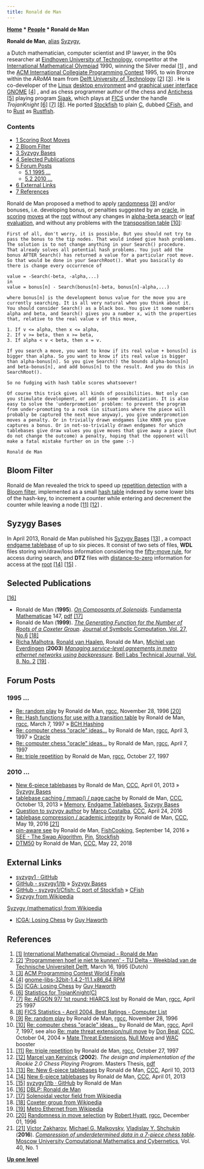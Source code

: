 ```yaml
---
title: Ronald de Man
---
```

**[Home](Home "Home") \* [People](People "People") \* Ronald de Man**


**Ronald de Man**, [alias](https://en.wikipedia.org/wiki/Alias) [Syzygy](https://en.wikipedia.org/wiki/Syzygy),  

a Dutch mathematician, computer scientist and IP lawyer, in the 90s researcher at [Eindhoven University of Technology](https://en.wikipedia.org/wiki/Eindhoven_University_of_Technology), competitor at the [International Mathematical Olympiad](https://en.wikipedia.org/wiki/International_Mathematical_Olympiad) 1990, winning the Silver medal <a id="cite-note-1" href="#cite-ref-1">[1]</a> , and the [ACM International Collegiate Programming Contest](https://en.wikipedia.org/wiki/ACM_International_Collegiate_Programming_Contest) 1995, to win Bronze within the *ARoMA* team from [Delft University of Technology](Delft_University_of_Technology "Delft University of Technology") <a id="cite-note-2" href="#cite-ref-2">[2]</a> <a id="cite-note-3" href="#cite-ref-3">[3]</a> . He is co-developer of the [Linux](Linux "Linux") [desktop environment](https://en.wikipedia.org/wiki/Desktop_environment) and [graphical user interface](https://en.wikipedia.org/wiki/Graphical_user_interface) [GNOME](https://en.wikipedia.org/wiki/GNOME) <a id="cite-note-4" href="#cite-ref-4">[4]</a> , and as chess programmer author of the chess and [Antichess](Losing_Chess "Losing Chess") <a id="cite-note-5" href="#cite-ref-5">[5]</a> playing program [Sjaak](Sjaak "Sjaak"), which plays at [FICS](index.php?title=FICS&action=edit&redlink=1 "FICS (page does not exist)") under the handle *TrojanKnight* <a id="cite-note-6" href="#cite-ref-6">[6]</a> <a id="cite-note-7" href="#cite-ref-7">[7]</a> <a id="cite-note-8" href="#cite-ref-8">[8]</a>. He ported [Stockfish](Stockfish "Stockfish") to plain [C](C "C"), dubbed [CFish](CFish "CFish"), and to [Rust](Rust "Rust") as [Rustfish](Rustfish "Rustfish").




### Contents


* [1 Scoring Root Moves](#scoring-root-moves)
* [2 Bloom Filter](#bloom-filter)
* [3 Syzygy Bases](#syzygy-bases)
* [4 Selected Publications](#selected-publications)
* [5 Forum Posts](#forum-posts)
	+ [5.1 1995 ...](#1995-...)
	+ [5.2 2010 ...](#2010-...)
* [6 External Links](#external-links)
* [7 References](#references)






Ronald de Man proposed a method to apply [randomness](Search_with_Random_Leaf_Values "Search with Random Leaf Values") <a id="cite-note-9" href="#cite-ref-9">[9]</a> and/or bonuses, i.e. developing bonus, or penalties suggested by an [oracle](Oracle "Oracle"), in [scoring](Score "Score") [moves](Moves "Moves") at the [root](Root "Root") without any changes in [alpha-beta search](Alpha-Beta "Alpha-Beta") or [leaf evaluation](Evaluation "Evaluation"), and without any problems with the [transposition table](Transposition_Table "Transposition Table") <a id="cite-note-10" href="#cite-ref-10">[10]</a>:




```
First of all, don't worry, it is possible. But you should not try to pass the bonus to the tip nodes. That would indeed give hash problems. The solution is to not change anything in your Search() procedure. That already solves all potential hash problems. You just add the bonus AFTER Search() has returned a value for a particular root move. So that would be done in your SearchRoot(). What you basically do there is change every occurrence of 

```


```
value = -Search(-beta, -alpha,...)
in
value = bonus[n] - Search(bonus[n]-beta, bonus[n]-alpha,...)

```


```
where bonus[n] is the development bonus value for the move you are currently searching. It is all very natural when you think about it. You should consider Search() as a black box. You give it some numbers alpha and beta, and Search() gives you a number x, with the properties that, relative to the real value v of this move,

```


```
1. If v <= alpha, then x <= alpha,
2. If v >= beta, then x >= beta,
3. If alpha < v < beta, then x = v.

```


```
If you search a move, you want to know if its real value + bonus[n] is bigger than alpha. So you want to know if its real value is bigger than alpha-bonus[n]. So you give Search() the bounds alpha-bonus[n] and beta-bonus[n], and add bonus[n] to the result. And you do this in SearchRoot().

```


```
So no fudging with hash table scores whatsoever!

```


```
Of course this trick gives all kinds of possibilities. Not only can you stimulate development, or add in some randomization. It is also easy to solve the 'underpromotion' problem: to prevent the program from under-promoting to a rook (in situations where the piece will probably be captured the next move anyway), you give underpromotion moves a penalty. Or in trivially drawn endgames like KRKR you give captures a bonus. Or in not-so-trivially drawn endgames for which tablebases give draw values you give moves that give away a piece (but do not change the outcome) a penalty, hoping that the opponent will make a fatal mistake further on in the game :-)

```


```
Ronald de Man 

```

## Bloom Filter


Ronald de Man revealed the trick to speed up [repetition detection](Repetitions "Repetitions") with a [Bloom filter](https://en.wikipedia.org/wiki/Bloom_filter), implemented as a small [hash table](Hash_Table "Hash Table") indexed by some lower bits of the hash-key, to increment a counter while entering and decrement the counter while leaving a node <a id="cite-note-11" href="#cite-ref-11">[11]</a> <a id="cite-note-12" href="#cite-ref-12">[12]</a> .



## Syzygy Bases


In April 2013, Ronald de Man published his [Syzygy Bases](Syzygy_Bases "Syzygy Bases") <a id="cite-note-13" href="#cite-ref-13">[13]</a> , a compact [endgame tablebase](Endgame_Tablebases "Endgame Tablebases") of up to six pieces. It consist of two sets of files, **WDL** files storing win/draw/loss information considering the [fifty-move rule](Fifty-move_Rule "Fifty-move Rule"), for access during search, and **DTZ** files with [distance-to-zero](Endgame_Tablebases#DTZ "Endgame Tablebases") information for access at the [root](Root "Root") <a id="cite-note-14" href="#cite-ref-14">[14]</a> <a id="cite-note-15" href="#cite-ref-15">[15]</a> .



## Selected Publications


<a id="cite-note-16" href="#cite-ref-16">[16]</a>



* Ronald de Man (**1995**). *[On Composants of Solenoids](http://www.ams.org/journals/era/1995-01-02/S1079-6762-95-02005-1/home.html)*. [Fundamenta Mathematicae](https://en.wikipedia.org/wiki/Fundamenta_Mathematicae) 147, [pdf](http://matwbn.icm.edu.pl/ksiazki/fm/fm147/fm14726.pdf) <a id="cite-note-17" href="#cite-ref-17">[17]</a>
* Ronald de Man (**1999**). *[The Generating Function for the Number of Roots of a Coxeter Group](http://dl.acm.org/citation.cfm?id=312392)*. [Journal of Symbolic Computation, Vol. 27, No.6](http://www.informatik.uni-trier.de/~ley/db/journals/jsc/jsc27.html#Man99) <a id="cite-note-18" href="#cite-ref-18">[18]</a>
* [Richa Malhotra](http://www.informatik.uni-trier.de/~ley/db/indices/a-tree/m/Malhotra:Richa.html), [Ronald van Haalen](http://www.informatik.uni-trier.de/~ley/db/indices/a-tree/h/Haalen:Ronald_van.html), Ronald de Man, [Michiel van Everdingen](http://nl.linkedin.com/in/michielvaneverdingen) (**2003**) *[Managing service-level agreements in metro ethernet networks using backpressure](http://onlinelibrary.wiley.com/doi/10.1002/bltj.10065/abstract)*. [Bell Labs Technical Journal, Vol. 8, No. 2](http://www.informatik.uni-trier.de/~ley/db/journals/bell/bell8.html#MalhotraHME03) <a id="cite-note-19" href="#cite-ref-19">[19]</a> .


## Forum Posts


### 1995 ...


* [Re: random play](http://groups.google.com/group/rec.games.chess.computer/msg/a30577d2a7a74a51) by Ronald de Man, [rgcc](Computer_Chess_Forums "Computer Chess Forums"), November 28, 1996 <a id="cite-note-20" href="#cite-ref-20">[20]</a>
* [Re: Hash functions for use with a transition table](http://groups.google.com/group/rec.games.chess.computer/msg/9b240379394bc968) by Ronald de Man, [rgcc](Computer_Chess_Forums "Computer Chess Forums"), March 7, 1997 » [BCH Hashing](BCH_Hashing "BCH Hashing")
* [Re: computer chess "oracle" ideas...](http://groups.google.com/group/rec.games.chess.computer/msg/0df39371422a600c) by Ronald de Man, [rgcc](Computer_Chess_Forums "Computer Chess Forums"), April 3, 1997 » [Oracle](Oracle "Oracle")
* [Re: computer chess "oracle" ideas...](http://groups.google.com/group/rec.games.chess.computer/msg/ccc2546e26d92f88) by Ronald de Man, [rgcc](Computer_Chess_Forums "Computer Chess Forums"), April 7, 1997
* [Re: triple repetition](http://groups.google.com/group/rec.games.chess.computer/browse_frm/thread/c431ac1739de871b/d8f8d6ee1b252b86) by Ronald de Man, [rgcc](Computer_Chess_Forums "Computer Chess Forums"), October 27, 1997


### 2010 ...


* [New 6-piece tablebases](http://www.talkchess.com/forum/viewtopic.php?t=47681) by Ronald de Man, [CCC](CCC "CCC"), April 01, 2013 » [Syzygy Bases](Syzygy_Bases "Syzygy Bases")
* [tablebase caching / mmap() / page cache](http://www.talkchess.com/forum/viewtopic.php?t=49702) by Ronald de Man, [CCC](CCC "CCC"), October 13, 2013 » [Memory](Memory "Memory"), [Endgame Tablebases](Endgame_Tablebases "Endgame Tablebases"), [Syzygy Bases](Syzygy_Bases "Syzygy Bases")
* [Question to syzygy author](http://www.talkchess.com/forum/viewtopic.php?t=59947) by [Marco Costalba](Marco_Costalba "Marco Costalba"), [CCC](CCC "CCC"), April 24, 2016
* [tablebase compression / academic integrity](http://www.talkchess.com/forum/viewtopic.php?t=60222) by Ronald de Man, [CCC](CCC "CCC"), May 19, 2016 <a id="cite-note-21" href="#cite-ref-21">[21]</a>
* [pin-aware see](https://groups.google.com/d/msg/fishcooking/S_4E_Xs5HaE/mS3VTnuEFgAJ) by Ronald de Man, [FishCooking](Computer_Chess_Forums "Computer Chess Forums"), September 14, 2016 » [SEE - The Swap Algorithm](SEE_-_The_Swap_Algorithm "SEE - The Swap Algorithm"), [Pin](Pin "Pin"), [Stockfish](Stockfish "Stockfish")
* [DTM50](http://www.talkchess.com/forum3/viewtopic.php?f=7&t=67536) by Ronald de Man, [CCC](CCC "CCC"), May 22, 2018


## External Links


* [syzygy1 · GitHub](https://github.com/syzygy1)
* [GitHub - syzygy1/tb](https://github.com/syzygy1/tb) » [Syzygy Bases](Syzygy_Bases "Syzygy Bases")
* [GitHub - syzygy1/Cfish: C port of Stockfish](https://github.com/syzygy1/Cfish) » [CFish](CFish "CFish")
* [Syzygy from Wikipedia](https://en.wikipedia.org/wiki/Syzygy)


 [Syzygy (mathematics) from Wikipedia](https://en.wikipedia.org/wiki/Syzygy_%28mathematics%29)
* [ICGA: Losing Chess](http://icga.leidenuniv.nl/icga/games/losingchess/) by [Guy Haworth](Guy_Haworth "Guy Haworth")


## References


1. <a id="cite-ref-1" href="#cite-note-1">[1]</a> [International Mathematical Olympiad - Ronald de Man](http://www.imo-official.org/participant_r.aspx?id=2462)
2. <a id="cite-ref-2" href="#cite-note-2">[2]</a> ['Programmeren hoef je niet te kunnen' - TU Delta - Weekblad van de Technische Universiteit Delft](http://www.delta.tudelft.nl/artikel/-programmeren-hoef-je-niet-te-kunnen/10155), March 16, 1995 (Dutch)
3. <a id="cite-ref-3" href="#cite-note-3">[3]</a> [ACM Programming Contest World Finals](http://icpc.baylor.edu/past/)
4. <a id="cite-ref-4" href="#cite-note-4">[4]</a> [gnome-libs-32bit-1.4.2-11.1.x86\_64 RPM](http://rpmfind.net/linux/RPM/opensuse/11.1/x86_64/gnome-libs-32bit-1.4.2-11.1.x86_64.html)
5. <a id="cite-ref-5" href="#cite-note-5">[5]</a> [ICGA: Losing Chess](http://ilk.uvt.nl/icga/games/losingchess/) by [Guy Haworth](Guy_Haworth "Guy Haworth")
6. <a id="cite-ref-6" href="#cite-note-6">[6]</a> [Statistics for TrojanKnight(C)](http://www.nicklong.net/chess/atomic/mewis/trojanknight.txt)
7. <a id="cite-ref-7" href="#cite-note-7">[7]</a> [Re: AEGON 97/ 1st round: HIARCS lost](http://groups.google.com/group/rec.games.chess.computer/msg/6bb58a0605f7e2f1) by Ronald de Man, [rgcc](Computer_Chess_Forums "Computer Chess Forums"), April 25 1997
8. <a id="cite-ref-8" href="#cite-note-8">[8]</a> [FICS Statistics - April 2004, Best Ratings - Computer List](http://poincare.matf.bg.ac.rs/~andrew/suicide/fics/en0404C.htm)
9. <a id="cite-ref-9" href="#cite-note-9">[9]</a> [Re: random play](https://groups.google.com/d/msg/rec.games.chess.computer/AI3xadkLEIk/UUqnp9J3BaMJ) by Ronald de Man, [rgcc](Computer_Chess_Forums "Computer Chess Forums"), November 28, 1996
10. <a id="cite-ref-10" href="#cite-note-10">[10]</a> [Re: computer chess "oracle" ideas...](https://groups.google.com/d/msg/rec.games.chess.computer/me7GkjsEgds/iC_ZJm5UwswJ) by Ronald de Man, [rgcc](Computer_Chess_Forums "Computer Chess Forums"), April 7, 1997, see also [Re: mate threat extension/null move](https://www.stmintz.com/ccc/index.php?id=390268) by [Don Beal](Don_Beal "Don Beal"), [CCC](CCC "CCC"), October 04, 2004 » [Mate Threat Extensions](Mate_Threat_Extensions "Mate Threat Extensions"), [Null Move](Null_Move_Pruning "Null Move Pruning") and [WAC](Win_at_Chess "Win at Chess") booster
11. <a id="cite-ref-11" href="#cite-note-11">[11]</a> [Re: triple repetition](http://groups.google.com/group/rec.games.chess.computer/browse_frm/thread/c431ac1739de871b/d8f8d6ee1b252b86) by Ronald de Man, [rgcc](Computer_Chess_Forums "Computer Chess Forums"), October 27, 1997
12. <a id="cite-ref-12" href="#cite-note-12">[12]</a> [Marcel van Kervinck](Marcel_van_Kervinck "Marcel van Kervinck") (**2002**). *The design and implementation of the Rookie 2.0 Chess Playing Program*. Masters Thesis, [pdf](http://alexandria.tue.nl/extra2/afstversl/wsk-i/kervinck2002.pdf)
13. <a id="cite-ref-13" href="#cite-note-13">[13]</a> [Re: New 6-piece tablebases](http://www.talkchess.com/forum/viewtopic.php?t=47681&start=45) by Ronald de Man, [CCC](CCC "CCC"), April 10, 2013
14. <a id="cite-ref-14" href="#cite-note-14">[14]</a> [New 6-piece tablebases](http://www.talkchess.com/forum/viewtopic.php?t=47681) by Ronald de Man, [CCC](CCC "CCC"), April 01, 2013
15. <a id="cite-ref-15" href="#cite-note-15">[15]</a> [syzygy1/tb · GitHub](https://github.com/syzygy1/tb) by Ronald de Man
16. <a id="cite-ref-16" href="#cite-note-16">[16]</a> [DBLP: Ronald de Man](http://www.informatik.uni-trier.de/~ley/db/indices/a-tree/m/Man:Ronald_de.html)
17. <a id="cite-ref-17" href="#cite-note-17">[17]</a> [Solenoidal vector field from Wikipedia](https://en.wikipedia.org/wiki/Solenoidal_vector_field)
18. <a id="cite-ref-18" href="#cite-note-18">[18]</a> [Coxeter group from Wikipedia](https://en.wikipedia.org/wiki/Coxeter_group)
19. <a id="cite-ref-19" href="#cite-note-19">[19]</a> [Metro Ethernet from Wikipedia](https://en.wikipedia.org/wiki/Metro_Ethernet)
20. <a id="cite-ref-20" href="#cite-note-20">[20]</a> [Randomness in move selection](http://groups.google.com/group/rec.games.chess.computer/browse_frm/thread/ba5f8759ec0ce454) by [Robert Hyatt](Robert_Hyatt "Robert Hyatt"), [rgcc](Computer_Chess_Forums "Computer Chess Forums"), December 01, 1996
21. <a id="cite-ref-21" href="#cite-note-21">[21]</a> [Victor Zakharov](Victor_Zakharov "Victor Zakharov"), [Michael G. Malkovsky](Michael_G._Malkovsky "Michael G. Malkovsky"), [Vladislav Y. Shchukin](Vladislav_Y._Shchukin "Vladislav Y. Shchukin") (**2016**). *[Compression of underdetermined data in a 7-piece chess table](http://link.springer.com/article/10.3103%2FS0278641916010076)*. [Moscow University Computational Mathematics and Cybernetics](http://www.springer.com/mathematics/journal/11968), Vol. 40, No. 1

**[Up one level](People "People")**







 
